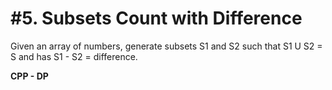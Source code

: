 # #5. Subsets Count with Difference

Given an array of numbers, generate subsets S1 and S2 such that S1 U S2 = S and has S1 - S2 = difference.

**CPP - DP**
```cpp

```
